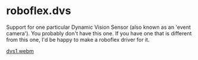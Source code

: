 # roboflex.dvs

Support for one particular Dynamic Vision Sensor (also known as an 'event camera'). You probably don't have this one. If you have one that is different from this one, I'd be happy to make a roboflex driver for it.

[dvs1.webm](https://github.com/flexrobotics/roboflex_dvs/assets/132782/ac0c460e-a69c-4d4c-8c63-9aa694e86d8b)
